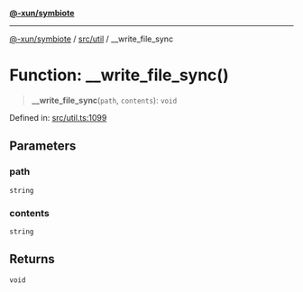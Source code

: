 [**@-xun/symbiote**](../../../README.md)

***

[@-xun/symbiote](../../../README.md) / [src/util](../README.md) / \_\_write\_file\_sync

# Function: \_\_write\_file\_sync()

> **\_\_write\_file\_sync**(`path`, `contents`): `void`

Defined in: [src/util.ts:1099](https://github.com/Xunnamius/symbiote/blob/bf93fc6ee8086ef7d92447ad716f3811a334edee/src/util.ts#L1099)

## Parameters

### path

`string`

### contents

`string`

## Returns

`void`
